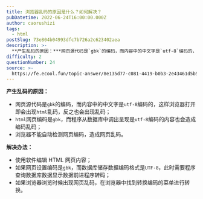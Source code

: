 ```yaml
---
title: 浏览器乱码的原因是什么？如何解决？
pubDatetime: 2022-06-24T16:00:00.000Z
author: caorushizi
tags:
  - html
postSlug: 73e804b04993dfc7b726a2c623402aea
description: >-
  **产生乱码的原因：***网页源代码是`gbk`的编码，而内容中的中文字是`utf-8`编码的，这样浏览器打开即会出现`html`乱码，反之也会出现乱码；*`html`网页编码是`gbk`，而程序从数
difficulty: 2
questionNumber: 24
source: >-
  https://fe.ecool.fun/topic-answer/8e135d77-c081-4419-b0b3-2e43461d5b55?orderBy=updateTime&order=desc&tagId=12
---
```


**产生乱码的原因：**

- 网页源代码是`gbk`的编码，而内容中的中文字是`utf-8`编码的，这样浏览器打开即会出现`html`乱码，反之也会出现乱码；
- `html`网页编码是`gbk`，而程序从数据库中调出呈现是`utf-8`编码的内容也会造成编码乱码；
- 浏览器不能自动检测网页编码，造成网页乱码。

**解决办法：**

- 使用软件编辑 HTML 网页内容；
- 如果网页设置编码是`gbk`，而数据库储存数据编码格式是`UTF-8`，此时需要程序查询数据库数据显示数据前进程序转码；
- 如果浏览器浏览时候出现网页乱码，在浏览器中找到转换编码的菜单进行转换。
